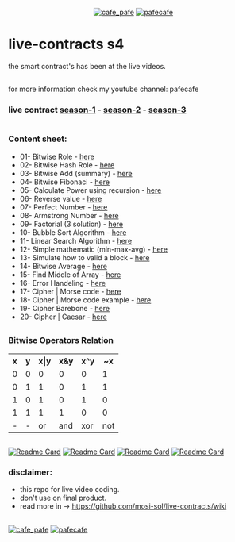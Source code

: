 <p align="center"> 
  <a href="https://twitter.com/cafe_pafe" target="blank"><img src="https://img.shields.io/twitter/follow/cafe_pafe?logo=twitter&style=plastic&labelColor=334455" alt="cafe_pafe" /></a> 
<a href="https://youtube.com/pafecafe" target="blank"><img src="https://img.shields.io/badge/youtube-watch-red/follow/cafe_pafe?logo=youtube&style=plastic&logoColor=red&labelColor=334455" alt="pafecafe" /></a> 
</p>

# live-contracts s4
the smart contract's has been at the live videos.
##
for more information check my youtube channel: pafecafe


### **live contract** [season-1](https://github.com/mosi-sol/live-contracts) - [season-2](https://github.com/mosi-sol/live-contracts-s2) - [season-3](https://github.com/mosi-sol/live-contract-s3)

#
### Content sheet:

- 01- Bitwise Role - [here](https://github.com/mosi-sol/live-contracts-s4/tree/main/01-%20Bitwise%20Role) 
- 02- Bitwise Hash Role - [here](https://github.com/mosi-sol/live-contracts-s4/tree/main/02-%20Bitwise%20Hash%20Role) 
- 03- Bitwise Add (summary) - [here](https://github.com/mosi-sol/live-contracts-s4/tree/main/03-%20Bitwise%20Add) 
- 04- Bitwise Fibonaci - [here](https://github.com/mosi-sol/live-contracts-s4/tree/main/04-%20Bitwise%20Fibonaci) 
- 05- Calculate Power using recursion - [here](https://github.com/mosi-sol/live-contracts-s4/tree/main/05-%20Calculate%20Power) 
- 06- Reverse value - [here](https://github.com/mosi-sol/live-contracts-s4/tree/main/06-%20Reverse%20value) 
- 07- Perfect Number - [here](https://github.com/mosi-sol/live-contracts-s4/tree/main/07-%20Perfect%20Number) 
- 08- Armstrong Number - [here](https://github.com/mosi-sol/live-contracts-s4/tree/main/08-%20Armstrong%20Number) 
- 09- Factorial (3 solution) - [here](https://github.com/mosi-sol/live-contracts-s4/tree/main/09-%20Factorial) 
- 10- Bubble Sort Algorithm - [here](https://github.com/mosi-sol/live-contracts-s4/tree/main/10-%20Bubble%20Sort) 
- 11- Linear Search Algorithm - [here](https://github.com/mosi-sol/live-contracts-s4/tree/main/11-%20Linear%20Search) 
- 12- Simple mathematic (min-max-avg) - [here](https://github.com/mosi-sol/live-contracts-s4/tree/main/12-%20Min_Max_Average) 
- 13- Simulate how to valid a block - [here](https://github.com/mosi-sol/live-contracts-s4/tree/main/13-%20How%20to%20Check%20Validator) 
- 14- Bitwise Average - [here](https://github.com/mosi-sol/live-contracts-s4/tree/main/14-%20Bitwise%20Average) 
- 15- Find Middle of Array - [here](https://github.com/mosi-sol/live-contracts-s4/tree/main/15-%20Find%20Middle%20of%20Array) 
- 16- Error Handeling - [here](https://github.com/mosi-sol/live-contracts-s4/tree/main/16-%20Error%20Debuging) 
- 17- Cipher | Morse code - [here](https://github.com/mosi-sol/live-contracts-s4/tree/main/17-%20Cipher%20Morse%20code%201) 
- 18- Cipher | Morse code example - [here](https://github.com/mosi-sol/live-contracts-s4/tree/main/18-%20Cipher%20Morse%20Code%202) 
- 19- Cipher Barebone - [here](https://github.com/mosi-sol/live-contracts-s4/tree/main/19-%20Cipher%20Barbone) 
- 20- Cipher | Caesar - [here](https://github.com/mosi-sol/live-contracts-s4/tree/main/20-%20Caesar%20Cipher) 

##

### Bitwise Operators Relation

<table>
  <tr>
    <th>x</th>
    <th>y</th>
    <th>x|y</th>
    <th>x&y</th>
    <th>x^y</th>
    <th>~x</th>
  </tr>
  <tr>
    <td>0</td>
    <td>0</td>
    <td>0</td>
    <td>0</td>
    <td>0</td>
    <td>1</td>
  </tr>
  <tr>
    <td>0</td>
    <td>1</td>
    <td>1</td>
    <td>0</td>
    <td>1</td>
    <td>1</td>
  </tr>
  <tr>
    <td>1</td>
    <td>0</td>
    <td>1</td>
    <td>0</td>
    <td>1</td>
    <td>0</td>
  </tr>
  <tr>
    <td>1</td>
    <td>1</td>
    <td>1</td>
    <td>1</td>
    <td>0</td>
    <td>0</td>
  </tr>
  <tr>
    <td>-</td>
    <td>-</td>
    <td>or</td>
    <td>and</td>
    <td>xor</td>
    <td>not</td>
  </tr>
</table>

##

[![Readme Card](https://github-readme-stats.vercel.app/api/pin/?username=mosi-sol&repo=live-contracts)](https://github.com/mosi-sol/live-contracts)
[![Readme Card](https://github-readme-stats.vercel.app/api/pin/?username=mosi-sol&repo=live-contracts-s2)](https://github.com/mosi-sol/live-contracts-s2)
[![Readme Card](https://github-readme-stats.vercel.app/api/pin/?username=mosi-sol&repo=live-contract-s3)](https://github.com/mosi-sol/live-contract-s3)
[![Readme Card](https://github-readme-stats.vercel.app/api/pin/?username=mosi-sol&repo=live-contracts-s4)](https://github.com/mosi-sol/live-contracts-s4)

### disclaimer:

- this repo for live video coding.
- don't use on final product.
- read more in -> https://github.com/mosi-sol/live-contracts/wiki

##
<div>
<span align="left"> 
<a href="https://github.com/mosi-sol/live-contract-s4" target="blank">
  <img src="https://img.shields.io/badge/License-MIT-blue?style=flat" alt="cafe_pafe" /></a>  
</span>
<span align="center"> 
<a href="https://img.shields.io/twitter/url?url=https%3A%2F%2Fgithub.com%2Fmosi-sol%2Flive-contract-s4" target="blank"><img src="https://img.shields.io/twitter/url?url=https%3A%2F%2Fgithub.com%2Fmosi-sol%2Flive-contract-s4" alt="pafecafe" /></a> 
</span>
</div>
